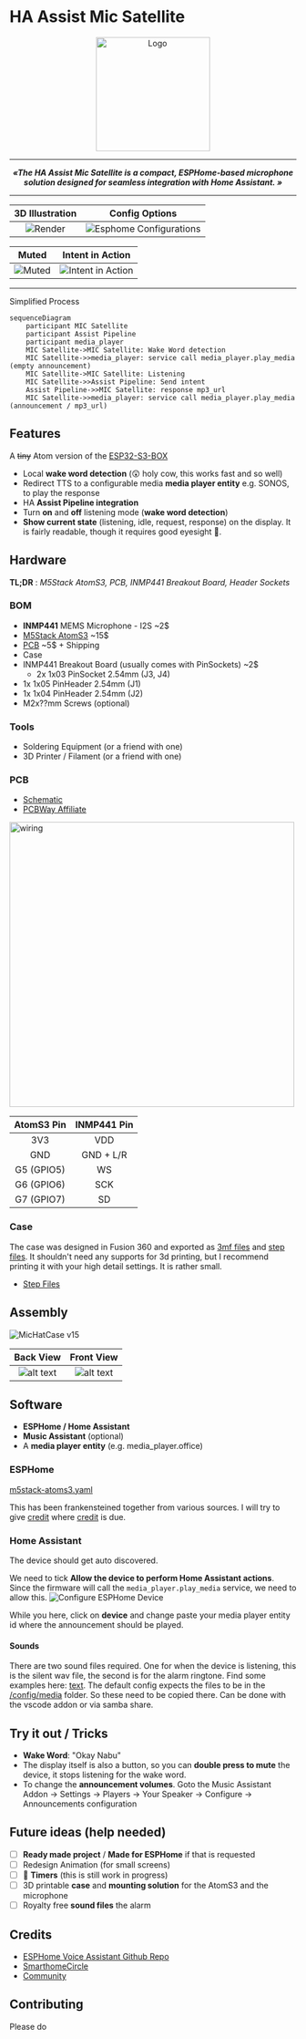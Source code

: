 # HA Assist Mic Satellite

<p align="center">
  <img alt="Logo" src="docs/assets/MicSatellite_Color_V3.png" width="200">
</p>

---

***<p style="text-align: center;">«The HA Assist Mic Satellite is a compact, ESPHome-based microphone solution designed for seamless integration with Home Assistant. »</p>***

---

3D Illustration            |  Config Options
:-------------------------:|:-------------------------:
![Render](docs/assets/case_render.png) | ![Esphome Configurations](docs/assets/HAConfig.png)

Muted            |  Intent in Action
:-------------------------:|:-------------------------:
![Muted](docs/assets/muted_smaller.jpg) | ![Intent in Action](docs/assets/intent_video.gif)

---

Simplified Process

```mermaid
sequenceDiagram
    participant MIC Satellite
    participant Assist Pipeline
    participant media_player
    MIC Satellite->MIC Satellite: Wake Word detection
    MIC Satellite->>media_player: service call media_player.play_media (empty announcement)
    MIC Satellite->MIC Satellite: Listening  
    MIC Satellite->>Assist Pipeline: Send intent
    Assist Pipeline->>MIC Satellite: response mp3_url
    MIC Satellite->>media_player: service call media_player.play_media (announcement / mp3_url)
```

## Features

A ~~tiny~~ Atom version of the [ESP32-S3-BOX](https://esphome.io/projects/index.html)

- Local **wake word detection** (😲 holy cow, this works fast and so well)
- Redirect TTS to a configurable media **media player entity** e.g. SONOS, to play the response
- HA **Assist Pipeline integration**
- Turn **on** and **off** listening mode (**wake word detection**)
- **Show current state** (listening, idle, request, response) on the display. It is fairly readable, though it requires good eyesight 👀.

## Hardware

**TL;DR** : *M5Stack AtomS3, PCB, INMP441 Breakout Board, Header Sockets*

### BOM

- **INMP441** MEMS Microphone - I2S ~2$
- [M5Stack AtomS3](https://docs.m5stack.com/en/core/AtomS3) ~15$
- [PCB](#pcb) ~5$ + Shipping
- Case
- INMP441 Breakout Board (usually comes with PinSockets) ~2$
  - 2x 1x03 PinSocket 2.54mm (J3, J4)
- 1x  1x05 PinHeader 2.54mm (J1)
- 1x  1x04 PinHeader 2.54mm (J2)
- M2x??mm Screws (optional)

### Tools

- Soldering Equipment (or a friend with one)
- 3D Printer / Filament (or a friend with one)

### PCB

- [Schematic](<pcb/Mic HAT for M5Stack Atom/Mic HAT for M5Stack Atom.kicad_sch>)
- [PCBWay Affiliate](https://www.pcbway.com/project/shareproject/HA_Assist_Mic_Satellite_f5cc4682.html)

<img src="docs/assets/wiring.png" alt="wiring" style="width: 500px;" />

AtomS3 Pin|INMP441 Pin
:----------:|:-----------:
3V3| VDD
GND | GND + L/R
G5 (GPIO5) | WS
G6 (GPIO6) | SCK
G7 (GPIO7) | SD

### Case

The case was designed in Fusion 360 and exported as [3mf files](case/3mf) and [step files](case/step). It shouldn't need any supports for 3d printing, but I recommend printing it with your high detail settings. It is rather small.

- [Step Files](case/)

## Assembly

![MicHatCase v15](https://github.com/user-attachments/assets/4bc6dd32-d535-4368-bd40-c113e375623f)

Back View            |  Front View
:-------------------------:|:-------------------------:
![alt text](docs/assets/INMP441_HAT_For_M5Stack_AtomS3_Back_RT.png) | ![alt text](docs/assets/INMP441_HAT_For_M5Stack_AtomS3_RT.png)

## Software

- **ESPHome / Home Assistant**
- **Music Assistant** (optional)
- A **media player entity** (e.g. media_player.office)

### ESPHome

[m5stack-atoms3.yaml](esphome/m5stack-atoms3.yaml)

This has been frankensteined together from various sources. I will try to give [credit](#credits) where [credit](#credits) is due.

### Home Assistant

The device should get auto discovered.

We need to tick **Allow the device to perform Home Assistant actions**. Since the firmware will call the `media_player.play_media` service, we need to allow this.
![Configure ESPHome Device](docs/assets/HAConfigure.png)

While you here, click on **device** and change paste your media player entity id where the announcement should be played.

#### Sounds

There are two sound files required. One for when the device is listening, this is the silent wav file, the second is for the alarm ringtone. Find some examples here: [text](esphome/media).
The default config expects the files to be in the [/config/media](https://www.home-assistant.io/integrations/media_source/) folder. So these need to be copied there. Can be done with the vscode addon or via samba share.

## Try it out / Tricks

- **Wake Word**: "Okay Nabu"
- The display itself is also a button, so you can **double press to mute** the device, it stops listening for the wake word.
- To change the **announcement volumes**. Goto the Music Assistant Addon -> Settings -> Players -> Your Speaker -> Configure -> Announcements configuration

## Future ideas (help needed)

- [ ] **Ready made project** / **Made for ESPHome** if that is requested
- [ ] Redesign Animation (for small screens)
- [ ] 🚧 **Timers** (this is still work in progress)
- [ ] 3D printable **case** and **mounting solution** for the AtomS3 and the microphone
- [ ] Royalty free **sound files** the alarm

## Credits

- [ESPHome Voice Assistant Github Repo](https://github.com/esphome/firmware/tree/main/voice-assistant/)
- [SmarthomeCircle](https://smarthomecircle.com/How-I-created-my-voice-assistant-with-on-device-wake-word-using-home-assistant)
- [Community](https://community.home-assistant.io/t/esphome-voice-assistant-speech-output-to-home-assistant-media-player/588337/18)

## Contributing

Please do
